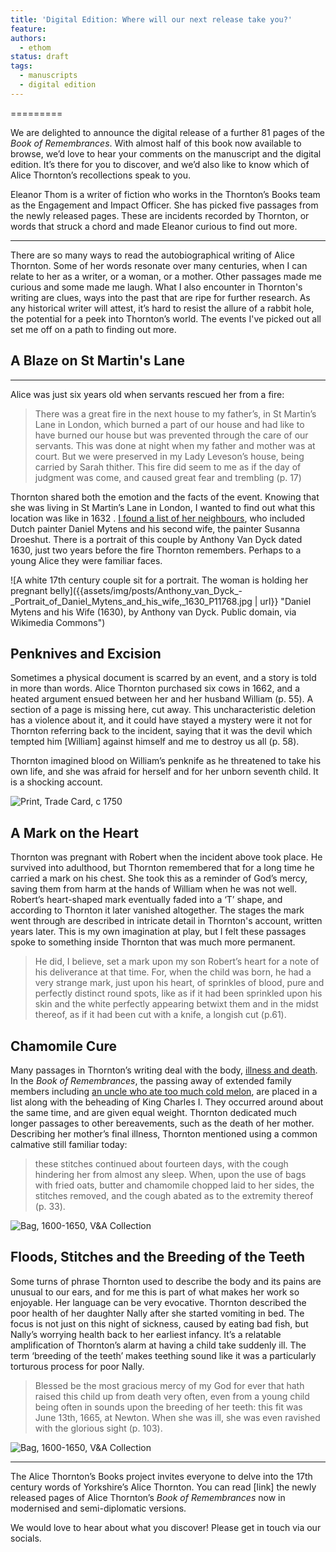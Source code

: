 ```yaml
---
title: 'Digital Edition: Where will our next release take you?'
feature: 
authors:
  - ethom
status: draft
tags:
  - manuscripts
  - digital edition
---
```


=========

We are delighted to announce the digital release of a further 81 pages of the *Book of Remembrances*. With almost half of this book now available to browse, we’d love to hear your comments on the manuscript and the digital edition. It’s there for you to discover, and we’d also like to know which of Alice Thornton’s recollections speak to you.


Eleanor Thom is a writer of fiction who works in the Thornton’s Books team as the Engagement and Impact Officer. She has picked five passages from the newly released pages. These are incidents recorded by Thornton, or words that struck a chord and made Eleanor curious to find out more. 

***

There are so many ways to read the autobiographical writing of Alice Thornton. Some of her words resonate over many centuries, when I can relate to her as a writer, or a woman, or a mother. Other passages made me curious and some made me laugh. What I also encounter in Thornton's writing are clues, ways into the past that are ripe for further research. As any historical writer will attest, it’s hard to resist the allure of a rabbit hole, the potential for a peek into Thornton’s world. The events I've picked out all set me off on a path to finding out more.


## A Blaze on St Martin's Lane
--------

Alice was just six years old when servants rescued her from a fire:

>There was a great fire in the next house to my father’s, in St Martin’s Lane in London, which burned a part of our house and had like to have burned our house but was prevented through the care of our servants. This was done at night when my father and mother was at court. But we were preserved in my Lady Leveson’s house, being carried by Sarah thither. This fire did seem to me as if the day of judgment was come, and caused great fear and trembling (p. 17)

Thornton shared both the emotion and the facts of the event. Knowing that she was living in St Martin’s Lane in London, I wanted to find out what this location was like in 1632 . [I found a list of her neighbours](https://www.british-history.ac.uk/survey-london/vol20/pt3/pp115-122), who included Dutch painter Daniel Mytens and his second wife, the painter Susanna Droeshut. There is a portrait of this couple by Anthony Van Dyck dated 1630, just two years before the fire Thornton remembers. Perhaps to a young Alice they were familiar faces. 

![A white 17th century couple sit for a portrait. The woman is holding her pregnant belly]({{assets/img/posts/Anthony_van_Dyck_-_Portrait_of_Daniel_Mytens_and_his_wife,_1630_P11768.jpg | url}} "Daniel Mytens and his Wife (1630), by Anthony van Dyck. Public domain, via Wikimedia Commons")

## Penknives and Excision

Sometimes a physical document is scarred by an event, and a story is told in more than words. Alice Thornton purchased six cows in 1662, and a heated argument ensued between her and her husband William (p. 55). A section of a page is missing here, cut away. This uncharacteristic deletion has a violence about it, and it could have stayed a mystery were it not for Thornton referring back to the incident, saying  that it was the devil which tempted him [William] against himself and me to destroy us all (p. 58).

Thornton imagined blood on William’s penknife as he threatened to take his own life, and she was afraid for herself and for her unborn seventh child. It is a shocking account.

  ![Print, Trade Card, c 1750](https://upload.wikimedia.org/wikipedia/commons/thumb/1/1b/Print%2C_trade-card_%28BM_Heal%2C92.12%29.jpg/698px-Print%2C_trade-card_%28BM_Heal%2C92.12%29.jpg?20200509001957)

  

## A Mark on the Heart

Thornton was pregnant with Robert when the incident above took place. He survived into adulthood, but Thornton remembered that for a long time he carried a mark on his chest. She took this as a reminder of God’s mercy, saving them from harm at the hands of William when he was not well. Robert’s heart-shaped mark eventually faded into a ‘T’ shape, and according to Thornton it later vanished altogether. The stages the mark went through are described in intricate detail in Thornton's account, written years later. This is my own imagination at play, but I felt these passages spoke to something inside Thornton that was much more permanent.

>He did, I believe, set a mark upon my son Robert’s heart for a note of his deliverance at that time. For, when the child was born, he had a very strange mark, just upon his heart, of sprinkles of blood, pure and perfectly distinct round spots, like as if it had been sprinkled upon his skin and the white perfectly appearing betwixt them and in the midst thereof, as if it had been cut with a knife, a longish cut (p.61). 


## Chamomile Cure

Many passages in Thornton’s writing deal with the body, [illness and death](https://thornton.kdl.kcl.ac.uk/posts/blog/2023-03-14-remembrances-encounters-elspeth-graham/). In the *Book of Remembrances*, the passing away of extended family members including [an uncle who ate too much cold melon](https://www.historyworkshop.org.uk/food/forbidden-fruit/), are placed in a list along with the beheading of King Charles I. They occurred around about the same time, and are given equal weight. Thornton dedicated much longer passages to other bereavements, such as the death of her mother. Describing her mother’s final illness, Thornton mentioned using a common calmative still familiar today:

>these stitches continued about fourteen days, with the cough hindering her from almost any sleep. When, upon the use of bags with fried oats, butter and chamomile chopped laid to her sides, the stitches removed, and the cough abated as to the extremity thereof (p. 33).

![Bag, 1600-1650, V&A Collection](https://framemark.vam.ac.uk/collections/2012FE6638/full/1400,/0/default.jpg)


## Floods, Stitches and the Breeding of the Teeth

Some turns of phrase Thornton used to describe the body and its pains are unusual to our ears, and for me this is part of what makes her work so enjoyable. Her language can be very evocative. Thornton described the poor health of her daughter Nally after she started vomiting in bed. The focus is not just on this night of sickness, caused by eating bad fish, but Nally’s worrying health back to her earliest infancy. It’s a relatable amplification of Thornton’s alarm at having a child take suddenly ill. The term ‘breeding of the teeth’ makes teething sound like it was a particularly torturous process for poor Nally. 

>Blessed be the most gracious mercy of my God for ever that hath raised this child up from death very often, even from a young child being often in sounds upon the breeding of her teeth: this fit was June 13th, 1665, at Newton. When she was ill, she was even ravished with the glorious sight (p. 103).


![Bag, 1600-1650, V&A Collection](https://upload.wikimedia.org/wikipedia/commons/thumb/0/0b/Metsu%2C_Gabriel_-_Sick_Child%2C_the.jpg/731px-Metsu%2C_Gabriel_-_Sick_Child%2C_the.jpg?20101029090403)


***

The Alice Thornton’s Books project invites everyone to delve into the 17th century words of Yorkshire’s Alice Thornton. You can read [link] the newly released pages of Alice Thornton’s *Book of Remembrances* now in modernised and semi-diplomatic versions. 

We would love to hear about what you discover! Please get in touch via our socials. 

